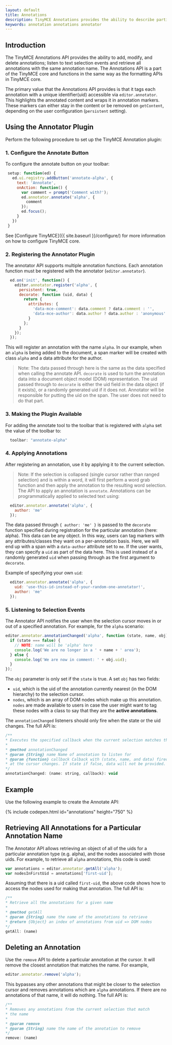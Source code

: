 ```yaml
---
layout: default
title: Annotations
description: TinyMCE Annotations provides the ability to describe particular features or add general information to a piece of content and creates identifiers for each added annotation.
keywords: annotation annotations annotator
---
```


## Introduction

The TinyMCE Annotations API provides the ability to add, modify, and delete annotations; listen to text selection events and retrieve all annotations with the same annotation name. The Annotations API is a part of the TinyMCE core and functions in the same way as the formatting APIs in TinyMCE core.

The primary value that the Annotations API provides is that it tags each annotation with a unique identifier(uid) accessible via `editor.annotator`. This highlights the annotated content and wraps it in annotation markers. These markers can either stay in the content or be removed on `getContent`, depending on the user configuration (`persistent` setting).

## Using the Annotator Plugin

Perform the following procedure to set up the TinyMCE Annotation plugin:

### 1. Configure the Annotate Button

To configure the annotate button on your toolbar:

       
 ```js
  setup: function(ed) {
    ed.ui.registry.addButton('annotate-alpha', {
      text: 'Annotate',
      onAction: function() {
        var comment = prompt('Comment with?');
        ed.annotator.annotate('alpha', {
          comment
        });
        ed.focus();
      }
    })
  }
```
       
See [Configure TinyMCE]({{ site.baseurl }}/configure/) for more information on how to configure TinyMCE core.

### 2. Registering the Annotator Plugin

The annotator API supports multiple annotation functions. Each annotation function must be registered with the annotator (`editor.annotator`).

```js
  ed.on('init', function() {
    editor.annotator.register('alpha', {
      persistent: true,
      decorate: function (uid, data) {
        return {
          attributes: {
            'data-mce-comment': data.comment ? data.comment : '',
            'data-mce-author': data.author ? data.author : 'anonymous'
          }
        };
      }
    });
  });
```

This will register an annotation with the name `alpha`. In our example, when an `alpha` is being added to the document, a span marker will be created with class `alpha` and a data attribute for the author.

> Note: The data passed through here is the same as the data specified when calling the annotate API. `decorate` is used to turn the annotation data into a document object model (DOM) representation.
The uid passed through to `decorate` is either the uid field in the data object (if it exists), or a randomly generated uid if it does not. Annotator will be responsible for putting the uid on the span. The user does not need to do that part.

### 3. Making the Plugin Available

For adding the annotate tool to the toolbar that is registered with `alpha` set the value of the toolbar to:

```js
  toolbar: "annotate-alpha"
```

### 4. Applying Annotations

After registering an annotation, use it by applying it to the current selection.

> Note: If the selection is collapsed (single cursor rather than ranged selection) and is within a word, it will first perform a word grab function and then apply the annotation to the resulting word selection.
The API to apply an annotation is `annotate`.  Annotations can be programmatically applied to selected text using:

```js
  editor.annotator.annotate('alpha', {
    author: 'me'
  });
```

The data passed through `{ author: 'me' }` is passed to the `decorate` function specified during registration for the particular annotation (here: alpha). This data can be any object. In this way, users can tag markers with any attributes/classes they want on a per-annotation basis. Here, we will end up with a span with a `data-author` attribute set to `me`. If the user wants, they can specify a `uid` as part of the data here. This is used instead of a randomly generated `uid` when passing through as the first argument to `decorate`.

Example of specifying your own `uid`:

```js
  editor.annotator.annotate('alpha', {
    uid: 'use-this-id-instead-of-your-random-one-annotator!',
    author: 'me'
  });
```

### 5. Listening to Selection Events

The Annotator API notifies the user when the selection cursor moves in or out of a specified annotation. For example, for the `alpha` scenario:

```js
editor.annotator.annotationChanged('alpha', function (state, name, obj) {
  if (state === false) {
    // NOTE: name will be 'alpha' here
    console.log('We are no longer in a ' + name + ' area');
  } else {
    console.log('We are now in comment: ' + obj.uid);
  }
});
```

The `obj` parameter is only set if the `state` is true. A set `obj` has two fields:

* `uid`, which is the uid of the annotation currently nearest (in the DOM hierarchy) to the selection cursor.
* `nodes`, which is an array of DOM nodes which make up this annotation. `nodes` are made available to users in case the user might want to tag these nodes with a class to say that they are the **active annotations**.

The `annotationChanged` listeners should only fire when the state or the uid changes. The full API is:

```js
/**
* Executes the specified callback when the current selection matches the annotation or not.
*
* @method annotationChanged
* @param {String} name Name of annotation to listen for
* @param {function} callback Calback with (state, name, and data) fired when the annotation
* at the cursor changes. If state if false, data will not be provided.
*/
annotationChanged: (name: string, callback): void
```

## Example

Use the following example to create the Annotate API:

{% include codepen.html id="annotations" height="750" %}

## Retrieving All Annotations for a Particular Annotation Name

The Annotator API allows retrieving an object of all of the uids for a particular annotation type (e.g. alpha), and the nodes associated with those uids. For example, to retrieve all `alpha` annotations, this code is used:

```js
var annotations = editor.annotator.getAll('alpha');
var nodesInFirstUid = annotations['first-uid'];
```

Assuming that there is a uid called `first-uid`, the above code shows how to access the nodes used for making that annotation. The full API is:

```js
/**
* Retrieve all the annotations for a given name
*
* @method getAll
* @param {String} name the name of the annotations to retrieve
* @return {Object} an index of annotations from uid => DOM nodes
*/
getAll: (name)
```

## Deleting an Annotation

Use the `remove` API to delete a particular annotation at the cursor. It will remove the closest annotation that matches the name. For example,

```js
editor.annotator.remove('alpha');
```

This bypasses any other annotations that might be closer to the selection cursor and removes annotations which are `alpha` annotations. If there are no annotations of that name, it will do nothing. The full API is:

```js
/**
* Removes any annotations from the current selection that match
* the name
*
* @param remove
* @param {String} name the name of the annotation to remove
*/
remove: (name)
```

